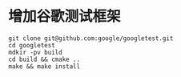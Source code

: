 # 增加谷歌测试框架

```shell
git clone git@github.com:google/googletest.git
cd googletest
mdkir -pv build
cd build && cmake ..
make && make install
```